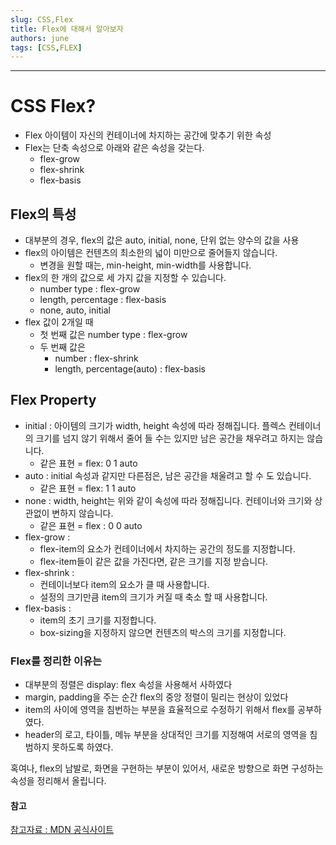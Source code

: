 ```yaml
---
slug: CSS,Flex
title: Flex에 대해서 알아보자
authors: june
tags: [CSS,FLEX]
---
```


--- 


# CSS Flex?

- Flex 아이템이 자신의 컨테이너에 차지하는 공간에 맞추기 위한 속성
- Flex는 단축 속성으로 아래와 같은 속성을 갖는다.
  - flex-grow
  - flex-shrink
  - flex-basis

## Flex의 특성
- 대부분의 경우, flex의 값은 auto, initial, none, 단위 없는 양수의 값을 사용 
- flex의 아이템은 컨텐츠의 최소한의 넓이 미만으로 줄어들지 않습니다.
  -  변경을 원할 때는, min-height, min-width를 사용합니다.
- flex의 한 개의 값으로 세 가지 값을 지정할 수 있습니다. 
  - number type : flex-grow
  - length, percentage : flex-basis
  - none, auto, initial
- flex 값이 2개일 때
  - 첫 번째 값은 number type : flex-grow
  - 두 번째 값은
    - number : flex-shrink
    - length, percentage(auto) : flex-basis

## Flex Property

- initial : 아이템의 크기가 width, height 속성에 따라 정해집니다. 플렉스 컨테이너의 크기를 넘지 않기 위해서 줄어 들 수는 있지만 남은 공간을 채우려고 하지는 않습니다.
  - 같은 표현 = flex: 0 1 auto
- auto : initial 속성과 같지만 다른점은, 남은 공간을 채울려고 할 수 도 있습니다.
  - 같은 표현 = flex: 1 1 auto
- none : width, height는 위와 같이 속성에 따라 정해집니다. 컨테이너와 크기와 상관없이 변하지 않습니다.
  - 같은 표현 = flex : 0 0 auto
- flex-grow : 
  - flex-item의 요소가 컨테이너에서 차지하는 공간의 정도를 지정합니다.
  - flex-item들이 같은 값을 가진다면, 같은 크기를 지정 받습니다.
- flex-shrink :
  - 컨테이너보다 item의 요소가 클 때 사용합니다. 
  - 설정의 크기만큼 item의 크기가 커질 때 축소 할 때 사용합니다.
- flex-basis :
  - item의 초기 크기를 지정합니다.
  - box-sizing을 지정하지 않으면 컨텐츠의 박스의 크기를 지정합니다.

### Flex를 정리한 이유는
- 대부분의 정렬은 display: flex 속성을 사용해서 사하였다
- margin, padding을 주는 순간 flex의 중앙 정렬이 밀리는 현상이 있었다 
- item의 사이에 영역을 침번하는  부분을 효율적으로 수정하기 위해서 flex를 공부하였다.
- header의 로고, 타이틀, 메뉴 부분을 상대적인 크기를 지정해여 서로의 영역을 침범하지 못하도록 하였다.
  
혹여나, flex의 남발로, 화면을 구현하는 부분이 있어서, 새로운 방향으로 화면 구성하는 속성을 정리해서 올립니다.


#### 참고
[참고자료 : MDN 공식사이트](https://developer.mozilla.org/ko/docs/Web/CSS/flex-basis)